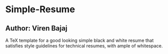 # Simple-Resume

## Author: Viren Bajaj

A TeX template for a good looking simple black and white resume that satisfies style guidelines for technical resumes, with ample of whitespace.
